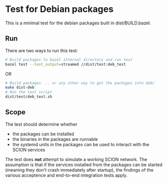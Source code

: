 # Test for Debian packages

This is a minimal test for the debian packages built in dist/BUILD.bazel.

## Run

There are two ways to run this test:

```sh
# Build packages to bazel internal directory and run test
bazel test --test_output=streamed //dist/test:deb_test
```

OR

```sh
# Build packages  .. or any other way to get the packages into deb/
make dist-deb
# Run the test script
dist/test/deb_test.sh
```

## Scope

The test should determine whether

- the packages can be installed
- the binaries in the packages are runnable
- the systemd units in the packages can be used to interact with the SCION services

The test does **not** attempt to simulate a working SCION network.
The assumption is that if the services installed from the packages
can be started (meaning they don't crash immediately after startup), the
findings of the various acceptence and end-to-end integration tests apply.
